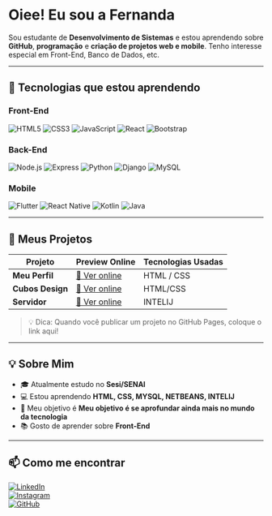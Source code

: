 








#  Oiee! Eu sou a Fernanda

Sou estudante de **Desenvolvimento de Sistemas** e estou aprendendo sobre **GitHub**, **programação** e **criação de projetos web e mobile**. Tenho interesse especial em  Front-End,  Banco de Dados,  etc.

---

## 🎯 Tecnologias que estou aprendendo

### Front-End
![HTML5](https://img.shields.io/badge/-HTML5-E34F26?style=flat-square&logo=html5&logoColor=white)
![CSS3](https://img.shields.io/badge/-CSS3-1572B6?style=flat-square&logo=css3)
![JavaScript](https://img.shields.io/badge/-JavaScript-F7DF1E?style=flat-square&logo=javascript&logoColor=black)
![React](https://img.shields.io/badge/-React-61DAFB?style=flat-square&logo=react&logoColor=black)
![Bootstrap](https://img.shields.io/badge/-Bootstrap-7952B3?style=flat-square&logo=bootstrap&logoColor=white)

### Back-End
![Node.js](https://img.shields.io/badge/-Node.js-339933?style=flat-square&logo=node.js&logoColor=white)
![Express](https://img.shields.io/badge/-Express-000000?style=flat-square&logo=express&logoColor=white)
![Python](https://img.shields.io/badge/-Python-3776AB?style=flat-square&logo=python&logoColor=white)
![Django](https://img.shields.io/badge/-Django-092E20?style=flat-square&logo=django&logoColor=white)
![MySQL](https://img.shields.io/badge/-MySQL-4479A1?style=flat-square&logo=mysql&logoColor=white)

### Mobile
![Flutter](https://img.shields.io/badge/-Flutter-02569B?style=flat-square&logo=flutter&logoColor=white)
![React Native](https://img.shields.io/badge/-React_Native-61DAFB?style=flat-square&logo=react&logoColor=black)
![Kotlin](https://img.shields.io/badge/-Kotlin-0095D5?style=flat-square&logo=kotlin&logoColor=white)
![Java](https://img.shields.io/badge/-Java-007396?style=flat-square&logo=java&logoColor=white)

---

## 🚀 Meus Projetos

| Projeto               | Preview Online                        | Tecnologias Usadas        |
|-----------------------|-------------------------------------|--------------------------|
| **Meu Perfil** | [🔗 Ver online](https://fefardgs.github.io/HtmlMeuPerfil) | HTML / CSS      |
| **Cubos Design** | [🔗 Ver online](https://github.com/fefardgs/FlexBoxCubos) |HTML/CSS|
| **Servidor** | [🔗 Ver online](https://github.com/fefardgs/servidorIntelij) |INTELIJ        |

> 💡 Dica: Quando você publicar um projeto no GitHub Pages, coloque o link aqui!

---

## 💡 Sobre Mim

- 🎓 Atualmente estudo no **Sesi/SENAI**
- 💻 Estou aprendendo **HTML, CSS, MYSQL, NETBEANS, INTELIJ**
- 🎯 Meu objetivo é **Meu objetivo é se aprofundar ainda mais no mundo da tecnologia**
- 📚 Gosto de aprender sobre **Front-End**

---

## 📫 Como me encontrar

[![LinkedIn](https://img.shields.io/badge/-LinkedIn-blue?style=flat-square&logo=linkedin&logoColor=white)](https://linkedin.com/in/seuusuario)  
[![Instagram](https://img.shields.io/badge/-Instagram-E4405F?style=flat-square&logo=instagram&logoColor=white)](https://instagram.com/_.feehzz)  
[![GitHub](https://img.shields.io/badge/-GitHub-181717?style=flat-square&logo=github&logoColor=white)](https://github.com/fefardgs)
